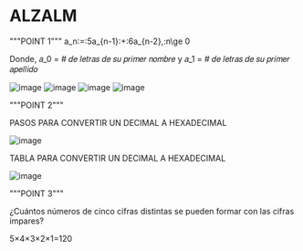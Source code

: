 # ALZALM

"""POINT 1"""
a_n\:=\:5a_{n-1}\:+\:6a_{n-2},\:n\ge 0

Donde, 𝑎_0 = # 𝑑𝑒 𝑙𝑒𝑡𝑟𝑎𝑠 𝑑𝑒 𝑠𝑢 𝑝𝑟𝑖𝑚𝑒𝑟 𝑛𝑜𝑚𝑏𝑟𝑒 y 𝑎_1 = # 𝑑𝑒 𝑙𝑒𝑡𝑟𝑎𝑠 𝑑𝑒 𝑠𝑢 𝑝𝑟𝑖𝑚𝑒𝑟 𝑎𝑝𝑒𝑙𝑙𝑖𝑑𝑜 

![image](https://github.com/DaniArias7/ALZALM/assets/129128034/3b6ecf30-1b6c-499c-9729-f221d4956a7d)
![image](https://github.com/DaniArias7/ALZALM/assets/129128034/4525479f-3a14-4f5e-9761-f9b4938ee34a)
![image](https://github.com/DaniArias7/ALZALM/assets/129128034/fa2440fb-67ca-4914-9dbc-fe70bf3ca2cc)
![image](https://github.com/DaniArias7/ALZALM/assets/129128034/e4d31b63-2954-4350-ad58-0aa9722cf407)




"""POINT 2"""

PASOS PARA CONVERTIR UN DECIMAL A HEXADECIMAL

![image](https://github.com/DaniArias7/ALZALM/assets/129128034/4b2f6d41-e596-4a86-99a2-6256942578e8)

TABLA PARA CONVERTIR UN DECIMAL A HEXADECIMAL

![image](https://github.com/DaniArias7/ALZALM/assets/129128034/99396578-3d33-4ef1-8e11-d9abbe32a363)

"""POINT 3"""

¿Cuántos números de cinco cifras distintas se pueden formar con las cifras impares?

5×4×3×2×1=120
